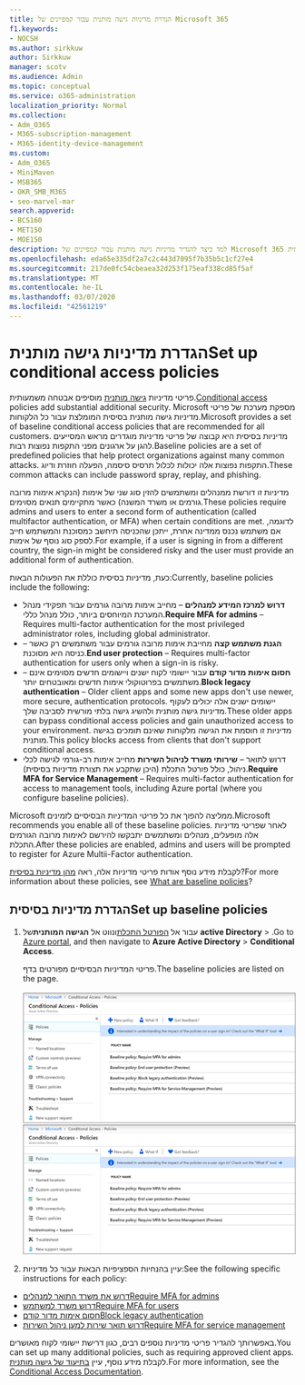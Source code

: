 ```yaml
---
title: הגדרת מדיניות גישה מותנית עבור קמפיינים של Microsoft 365
f1.keywords:
- NOCSH
ms.author: sirkkuw
author: Sirkkuw
manager: scotv
ms.audience: Admin
ms.topic: conceptual
ms.service: o365-administration
localization_priority: Normal
ms.collection:
- Adm_O365
- M365-subscription-management
- M365-identity-device-management
ms.custom:
- Adm_O365
- MiniMaven
- MSB365
- OKR_SMB_M365
- seo-marvel-mar
search.appverid:
- BCS160
- MET150
- MOE150
description: למד כיצד להגדיר מדיניות גישה מותנית עבור קמפיינים של Microsoft 365 כדי להוסיף אבטחה משמעותית.
ms.openlocfilehash: eda65e335df2a7c2c443d7095f7b35b5c1cf27e4
ms.sourcegitcommit: 217de0fc54cbeaea32d253f175eaf338cd85f5af
ms.translationtype: MT
ms.contentlocale: he-IL
ms.lasthandoff: 03/07/2020
ms.locfileid: "42561219"
---
```

# <a name="set-up-conditional-access-policies"></a><span data-ttu-id="747ab-103">הגדרת מדיניות גישה מותנית</span><span class="sxs-lookup"><span data-stu-id="747ab-103">Set up conditional access policies</span></span>

<span data-ttu-id="747ab-104">פריטי מדיניות [גישה מותנית](https://docs.microsoft.com/azure/active-directory/conditional-access/overview) מוסיפים אבטחה משמעותית.</span><span class="sxs-lookup"><span data-stu-id="747ab-104">[Conditional access](https://docs.microsoft.com/azure/active-directory/conditional-access/overview) policies add substantial additional security.</span></span> <span data-ttu-id="747ab-105">Microsoft מספקת מערכת של פריטי מדיניות גישה מותנית בסיסית המומלצת עבור כל הלקוחות.</span><span class="sxs-lookup"><span data-stu-id="747ab-105">Microsoft provides a set of baseline conditional access policies that are recommended for all customers.</span></span> <span data-ttu-id="747ab-106">מדיניות בסיסית היא קבוצה של פריטי מדיניות מוגדרים מראש המסייעים להגן על ארגונים מפני התקפות נפוצות רבות.</span><span class="sxs-lookup"><span data-stu-id="747ab-106">Baseline policies are a set of predefined policies that help protect organizations against many common attacks.</span></span> <span data-ttu-id="747ab-107">התקפות נפוצות אלה יכולות לכלול תרסיס סיסמה, הפעלה חוזרת ודיוג.</span><span class="sxs-lookup"><span data-stu-id="747ab-107">These common attacks can include password spray, replay, and phishing.</span></span>

<span data-ttu-id="747ab-108">מדיניות זו דורשת ממנהלים ומשתמשים להזין סוג שני של אימות (הנקרא אימות מרובה גורמים או משרד המשנה) כאשר מתקיימים תנאים מסוימים.</span><span class="sxs-lookup"><span data-stu-id="747ab-108">These policies require admins and users to enter a second form of authentication (called multifactor authentication, or MFA) when certain conditions are met.</span></span> <span data-ttu-id="747ab-109">לדוגמה, אם משתמש נכנס ממדינה אחרת, ייתכן שהכניסה תיחשב כמסוכנת והמשתמש חייב לספק סוג נוסף של אימות.</span><span class="sxs-lookup"><span data-stu-id="747ab-109">For example, if a user is signing in from a different country, the sign-in might be considered risky and the user must provide an additional form of authentication.</span></span> 

<span data-ttu-id="747ab-110">כעת, מדיניות בסיסית כוללת את הפעולות הבאות:</span><span class="sxs-lookup"><span data-stu-id="747ab-110">Currently, baseline policies include the following:</span></span>
- <span data-ttu-id="747ab-111">**דרוש למרכז המידע למנהלים** &ndash; מחייב אימות מרובה גורמים עבור תפקידי מנהל המערכת המיוחסים ביותר, כולל מנהל כללי.</span><span class="sxs-lookup"><span data-stu-id="747ab-111">**Require MFA for admins** &ndash; Requires multi-factor authentication for the most privileged administrator roles, including global administrator.</span></span>
- <span data-ttu-id="747ab-112">&ndash; **הגנת משתמש קצה** מחייבת אימות מרובה גורמים עבור משתמשים רק כאשר כניסה היא מסוכנת.</span><span class="sxs-lookup"><span data-stu-id="747ab-112">**End user protection** &ndash; Requires multi-factor authentication for users only when a sign-in is risky.</span></span> 
- <span data-ttu-id="747ab-113">&ndash; **חסום אימות מדור קודם** עבור יישומי לקוח ישנים ויישומים חדשים מסוימים אינם משתמשים בפרוטוקולי אימות חדשים ומאובטחים יותר.</span><span class="sxs-lookup"><span data-stu-id="747ab-113">**Block legacy authentication** &ndash; Older client apps and some new apps don't use newer, more secure, authentication protocols.</span></span> <span data-ttu-id="747ab-114">יישומים ישנים אלה יכולים לעקוף מדיניות גישה מותנית ולהשיג גישה בלתי מורשית לסביבה שלך.</span><span class="sxs-lookup"><span data-stu-id="747ab-114">These older apps can bypass conditional access policies and gain unauthorized access to your environment.</span></span> <span data-ttu-id="747ab-115">מדיניות זו חוסמת את הגישה מלקוחות שאינם תומכים בגישה מותנית.</span><span class="sxs-lookup"><span data-stu-id="747ab-115">This policy blocks access from clients that don't support conditional access.</span></span> 
- <span data-ttu-id="747ab-116">דרוש לתואר &ndash; **שירותי משרד לניהול השירות** מחייב אימות רב-גורמי לגישה לכלי ניהול, כולל פורטל התכלת (היכן שתקבע את תצורת מדיניות בסיסית).</span><span class="sxs-lookup"><span data-stu-id="747ab-116">**Require MFA for Service Management** &ndash; Requires multi-factor authentication for access to management tools, including Azure portal (where you configure baseline policies).</span></span> 

<span data-ttu-id="747ab-117">Microsoft ממליצה להפוך את כל פריטי המדיניות הבסיסיים לזמינים.</span><span class="sxs-lookup"><span data-stu-id="747ab-117">Microsoft recommends you enable all of these baseline policies.</span></span> <span data-ttu-id="747ab-118">לאחר שפריטי מדיניות אלה מופעלים, מנהלים ומשתמשים יתבקשו להירשם לאימות מרובה הגורמים התכלת.</span><span class="sxs-lookup"><span data-stu-id="747ab-118">After these policies are enabled, admins and users will be prompted to register for Azure Multii-Factor authentication.</span></span>

<span data-ttu-id="747ab-119">לקבלת מידע נוסף אודות פריטי מדיניות אלה, ראה [מהן מדיניות בסיסית](https://docs.microsoft.com/azure/active-directory/conditional-access/concept-baseline-protection)?</span><span class="sxs-lookup"><span data-stu-id="747ab-119">For more information about these policies, see [What are baseline policies](https://docs.microsoft.com/azure/active-directory/conditional-access/concept-baseline-protection)?</span></span>


## <a name="set-up-baseline-policies"></a><span data-ttu-id="747ab-120">הגדרת מדיניות בסיסית</span><span class="sxs-lookup"><span data-stu-id="747ab-120">Set up baseline policies</span></span>

1. <span data-ttu-id="747ab-121">עבור אל [הפורטל התכלת](https://portal.azure.com)ונווט אל **הגישה המותנית**של **active Directory** \> .</span><span class="sxs-lookup"><span data-stu-id="747ab-121">Go to [Azure portal](https://portal.azure.com), and then navigate to **Azure Active Directory** \> **Conditional Access**.</span></span>
    
    <span data-ttu-id="747ab-122">פריטי המדיניות הבסיסיים מפורטים בדף.</span><span class="sxs-lookup"><span data-stu-id="747ab-122">The baseline policies are listed on the page.</span></span> <br/> <br/>
    <span data-ttu-id="747ab-123">![דף המפרט מדיניות בסיסית עבור גישה מותנית.](../media/baslinepolicies.png)</span><span class="sxs-lookup"><span data-stu-id="747ab-123">![Page that lists baseline policies for conditional access.](../media/baslinepolicies.png)</span></span>
1. <span data-ttu-id="747ab-124">עיין בהנחיות הספציפיות הבאות עבור כל מדיניות:</span><span class="sxs-lookup"><span data-stu-id="747ab-124">See the following specific instructions for each policy:</span></span>

  - [<span data-ttu-id="747ab-125">דרוש את משרד התואר למנהלים</span><span class="sxs-lookup"><span data-stu-id="747ab-125">Require MFA for admins</span></span>](https://docs.microsoft.com/azure/active-directory/conditional-access/howto-baseline-protect-administrators)
- [<span data-ttu-id="747ab-126">דרוש משרד למשתמש</span><span class="sxs-lookup"><span data-stu-id="747ab-126">Require MFA for users</span></span>](https://docs.microsoft.com/azure/active-directory/conditional-access/howto-baseline-protect-end-users)  
 - [<span data-ttu-id="747ab-127">חסום אימות מדור קודם</span><span class="sxs-lookup"><span data-stu-id="747ab-127">Block legacy authentication</span></span>](https://docs.microsoft.com/azure/active-directory/conditional-access/howto-baseline-protect-legacy-auth)
  - [<span data-ttu-id="747ab-128">דרוש תואר שירות למען ניהול השירות</span><span class="sxs-lookup"><span data-stu-id="747ab-128">Require MFA for service management</span></span>](https://docs.microsoft.com/azure/active-directory/conditional-access/howto-baseline-protect-azure)

<span data-ttu-id="747ab-129">באפשרותך להגדיר פריטי מדיניות נוספים רבים, כגון דרישת יישומי לקוח מאושרים.</span><span class="sxs-lookup"><span data-stu-id="747ab-129">You can set up many additional policies, such as requiring approved client apps.</span></span> <span data-ttu-id="747ab-130">לקבלת מידע נוסף, עיין [בתיעוד של גישה מותנית](https://docs.microsoft.com/azure/active-directory/conditional-access/).</span><span class="sxs-lookup"><span data-stu-id="747ab-130">For more information, see the [Conditional Access Documentation](https://docs.microsoft.com/azure/active-directory/conditional-access/).</span></span>

